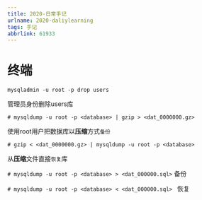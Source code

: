 ```yaml
---
title: 2020-日常手记
urlname: 2020-daliylearning
tags: 手记
abbrlink: 61933
---
```


# 终端

`mysqladmin -u root -p drop users` 

管理员身份删除users库



`# mysqldump -u root -p <database> | gzip > <dat_0000000.gz>` 

使用root用户把数据库以**压缩**方式`备份`

`# gzip < <dat_0000000.gz> | mysqldump -u root -p <database>`

从**压缩**文件直接`恢复`库



`# mysqldump -u root -p <database> > <dat_000000.sql>` 备份

`# mysqldump -u root -p <database> < <dat_000000.sql> ` 恢复